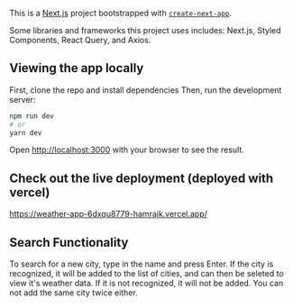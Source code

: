 This is a [Next.js](https://nextjs.org/) project bootstrapped with [`create-next-app`](https://github.com/vercel/next.js/tree/canary/packages/create-next-app).

Some libraries and frameworks this project uses includes: Next.js, Styled Components, React Query, and Axios.

## Viewing the app locally
First, clone the repo and install dependencies
Then, run the development server:

```bash
npm run dev
# or
yarn dev
```
Open [http://localhost:3000](http://localhost:3000) with your browser to see the result.

## Check out the live deployment (deployed with vercel)

https://weather-app-6dxqu8779-hamrajk.vercel.app/

## Search Functionality

To search for a new city, type in the name and press Enter. If the city is recognized, it will be added to the list of cities, and can then be seleted to view it's weather data. If it is not recognized, it will not be added. You can not add the same city twice either.





